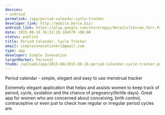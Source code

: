 ```yaml
--- 
devices: 
- android
permalink: /app/period-calendar-cycle-tracker
developer_link: http://mobile.berce.biz/
android_link: https://play.google.com/store/apps/details?id=com.lbrc.PeriodCalendar
date: 2015-08-16 16:51:10.104579 +00:00
status: publish
title: Period Calendar, Cycle Tracker
email: simpleinnovationbrc@gmail.com
type: app
developer: Simple Innovation
targetMarket: Personal
thumb: /uploads/app/2015-08/2015-08-16-period-calendar-cycle-tracker.png
---
```


Period calendar - simple, elegant and easy to use menstrual tracker

Extremely elegant application that helps and assists women to keep track of period, cycle, ovulation and the chance of pregnancy(fertile days). Great app for women who are concerned about conceiving, birth control, contraceptive or even just to check how regular or irregular period cycles are.
